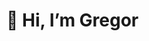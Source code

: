 # 👋 Hi, I’m Gregor

<!---
Gregor-code/Gregor-code is a ✨ special ✨ repository because its `README.md` (this file) appears on your GitHub profile.
You can click the Preview link to take a look at your changes.
--->
